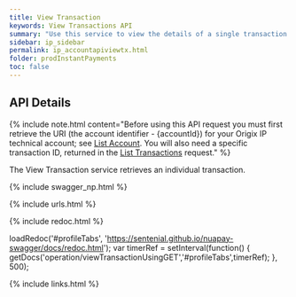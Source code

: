 ```yaml
---
title: View Transaction
keywords: View Transactions API
summary: "Use this service to view the details of a single transaction."
sidebar: ip_sidebar
permalink: ip_accountapiviewtx.html
folder: prodInstantPayments
toc: false
---
```


## API Details

{% include note.html content="Before using this API request you must first retrieve the URI (the account identifier - {accountId}) for your Origix IP technical account; see [List Account](ip_accountapilist.html). You will also need a specific transaction ID, returned in the [List Transactions](ip_accountapilisttx.html) request." %}

 The View Transaction service retrieves an individual transaction.


{% include swagger_np.html %}

{% include urls.html %}


<ul id="profileTabs" class="nav nav-tabs">


</ul>

{% include redoc.html %}

loadRedoc('#profileTabs', 'https://sentenial.github.io/nuapay-swagger/docs/redoc.html');
var timerRef = setInterval(function() { getDocs('operation/viewTransactionUsingGET','#profileTabs',timerRef); }, 500);


</script>


<div id="mydiv"></div>
</div>
</div>

{% include links.html %}
